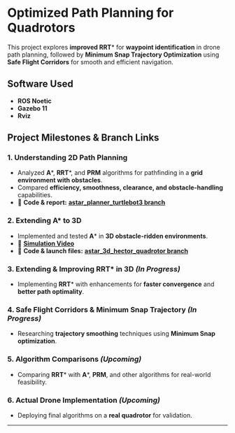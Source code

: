 # **Optimized Path Planning for Quadrotors**  

This project explores **improved RRT*** for **waypoint identification** in drone path planning, followed by **Minimum Snap Trajectory Optimization** using **Safe Flight Corridors** for smooth and efficient navigation.  

## **Software Used**  
- **ROS Noetic**  
- **Gazebo 11**  
- **Rviz**  

## **Project Milestones & Branch Links**  

### 1. Understanding 2D Path Planning  
- Analyzed **A***, **RRT***, and **PRM** algorithms for pathfinding in a **grid environment with obstacles**.  
- Compared **efficiency, smoothness, clearance, and obstacle-handling** capabilities.  
- 📂 **Code & report:** [**astar_planner_turtlebot3 branch**](https://github.com/meera628/PathPlanning/tree/astar_planner_turtlebot3)  

### 2. Extending A* to 3D
- Implemented and tested **A*** in **3D obstacle-ridden environments**.  
- 🎥 [**Simulation Video**](https://github.com/meera628/PathPlanning/blob/astar_3d_hector_quadrotor/drone_astar_ver1_compressed.mp4)  
- 📂 **Code & launch files:** [**astar_3d_hector_quadrotor branch**](https://github.com/meera628/PathPlanning/tree/astar_3d_hector_quadrotor)  

### 3. Extending & Improving RRT* in 3D _(In Progress)_  
- Implementing **RRT*** with enhancements for **faster convergence** and **better path optimality**.   

### 4. Safe Flight Corridors & Minimum Snap Trajectory _(In Progress)_  
- Researching **trajectory smoothing** techniques using **Minimum Snap optimization**.  

### 5. Algorithm Comparisons _(Upcoming)_  
- Comparing **RRT*** with **A***, **PRM**, and other algorithms for real-world feasibility.  

### 6. Actual Drone Implementation _(Upcoming)_  
- Deploying final algorithms on a **real quadrotor** for validation.  

---
